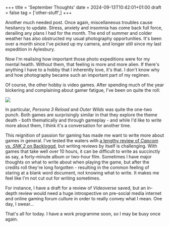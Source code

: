 +++
title = 'September Thoughts'
date = 2024-09-13T10:42:01+01:00
draft = false
tag = ['other-stuff',]
+++

Another much needed post. Once again, miscellaneous troubles cause hesitancy to update. Stress, anxiety and insomnia has come back full force, derailing any plans I had for the month. The end of summer and colder weather has also obstructed my usual photography opportunities. It's been over a month since I've picked up my camera, and longer still since my last expedition in Aylesbury.

Now I'm realising how important those photo expeditions were for my mental health. Without them, that feeling is more and more alien. If there's anything I have to a hobby that I inherently love, it's that. I don't know why and how photography became such an important part of my regimen.

Of course, the other hobby is video games. After spending much of the year bickering and complaining about gamer fatigue, I've been on quite the roll:

![](https://i.imgur.com/U7h6Wpp.png)

In particular, *Persona 3 Reload* and *Outer Wilds* was quite the one-two punch. Both games are surprisingly similar in that they explore the theme death - both thematically and through gameplay - and while I'd like to write more about them, I think it's a conversation for another time.

This reignition of passion for gaming has made me want to write more about games in general. I've tested the waters with [a lengthy review of *Capcom vs. SNK 2* on Backloggd](https://www.backloggd.com/u/bwoe/review/1896429/), but writing reviews by itself is challenging. With games that take well over 10 hours, it can be difficult to write as succinctly as say, a forty-minute album or two-hour film. Sometimes I have major thoughts on what to write about when playing the game, but after the credits roll they're long forgotten - resulting in the common feeling of staring at a blank word document, not knowing what to write. It makes me feel like I'm not cut out for writing sometimes.

For instance, I have a draft for a review of *Videoverse* saved, but an in-depth review would need a huge introspective on pre-social media internet and online gaming forum culture in order to really convey what I mean. One day, I swear...

That's all for today. I have a work programme soon, so I may be busy once again.